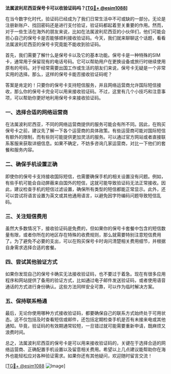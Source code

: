 **法属波利尼西亚保号卡可以收验证码吗？[[TG💪+ @esim1088](https://t.me/s/esim1088)]**

在当今数字化时代，验证码已经成为了我们日常生活中不可或缺的一部分。无论是注册新账户、找回密码还是进行支付验证，验证码都起着至关重要的作用。然而，对于一些生活在海外的朋友来说，比如在法属波利尼西亚的小伙伴们，他们可能会担心自己的保号卡是否能够顺利接收验证码。今天，我们就来聊聊这个话题，看看法属波利尼西亚的保号卡究竟能不能收到验证码。

首先，我们需要了解什么是保号卡以及它的基本功能。保号卡是一种特殊的SIM卡，通常用于保留现有的电话号码。它可以帮助用户在更换设备或旅行时继续使用原有的号码。对于经常需要出国工作或生活的朋友们来说，保号卡无疑是一个非常实用的选择。那么，这样的保号卡能否接收验证码呢？

答案是肯定的！只要你的保号卡支持短信服务，并且网络运营商允许国际短信接收，那么你的保号卡完全可以用来接收验证码。不过，这里有几个小技巧和注意事项，可以帮助你更好地利用保号卡来接收验证码。

### 一、选择合适的网络运营商

在法属波利尼西亚，不同的网络运营商提供的服务可能会有所不同。因此，在购买保号卡之前，建议先了解一下各个运营商的具体政策。有些运营商可能对国际短信有额外的限制，而有些则可能提供更加灵活的服务。可以通过官方网站或者直接联系客服来获取详细信息。如果不确定，不妨多咨询几家运营商，对比一下他们的套餐和服务内容。

### 二、确保手机设置正确

即使你的保号卡支持接收国际短信，也需要确保手机的相关设置没有问题。例如，有些手机可能会自动屏蔽来自国外的短信，这就可能导致验证码无法正常接收。因此，建议检查手机的短信过滤设置，确保所有类型的短信都能正常显示。此外，还可以尝试将语言设置为英文或其他通用语言，以避免因字符编码问题导致短信乱码。

### 三、关注短信费用

虽然大多数情况下，接收验证码是免费的，但如果你的保号卡套餐中包含的短信数量有限，或者你所在的地区存在特殊的收费规则，那么就需要特别注意短信费用了。为了避免不必要的支出，可以在购买保号卡时询问清楚相关费用细节，并根据自身需求选择合适的套餐。

### 四、尝试其他验证方式

如果你发现自己的保号卡确实无法接收验证码，也不要过于着急。现在有很多应用程序和网站提供了备用的验证方式，比如通过电子邮件发送验证码，或者使用语音通话的方式进行身份确认。这些方法同样安全可靠，可以作为临时解决方案。

### 五、保持联系畅通

最后，无论你使用哪种方式接收验证码，都要确保自己的联系方式始终处于可用状态。这不仅包括及时查看短信或邮件，还包括定期检查手机是否有未接来电或其他通知。毕竟，验证码的有效期通常较短，一旦错过就可能需要重新申请，既麻烦又浪费时间。

总之，法属波利尼西亚的保号卡是可以用来接收验证码的，关键在于选择合适的网络运营商、正确配置手机设置以及留意相关费用。希望以上几点建议能帮助你在海外也能轻松应对各种验证需求。如果你还有其他疑问，欢迎随时留言交流！

[[TG💪+ @esim1088](https://t.me/s/esim1088) ![Image](https://i.postimg.cc/4NQfJmqS/Snipaste-2025-05-13-00-14-12.png)]